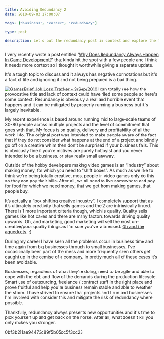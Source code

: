 ```yaml
---
title: Avoiding Redundancy 2
date: 2010-09-03 17:00:07

tags: ["business", "career", "redundancy"]

type: post

description: Let's put the redundancy post in context and explore the topic a little more.
---
```


I very recently wrote a post entitled '[Why Does Redundancy Always
Happen In Game
Development?](http://pashley.org/2010/08/why-does-redundancy-happens-in-game-development.html)' that kinda hit the spot with a few people and I think it needs more context so I thought it worthwhile giving a separate update.

It's a tough topic to discuss and it always has
negative connotations but it's a fact of life and ignoring it and not
being prepared is a bad thing.

[![GamesBrief Job Loss Tracker -
3/Sep/2010](/assets/Screen-shot-2010-09-03-at-16.14.14-150x116.png "GamesBrief Job Loss Tracker - 3/Sep/2010")](http://www.gamesbrief.com/joblosstracker/)I can totally see how the provocative title and lack of context could have riled some people so here's some context. Redundancy is obviously a real and horrible event that happens and it can be mitigated by properly running a business but it's largely inevitable.

My recent experience is based around running mid to large-scale teams of
30-80 people across multiple projects and the level of commitment that
goes with that. My focus is on quality, delivery and profitability of
all the work I do. The original post was intended to make people aware
of the fact that if they do not consider what happens at the end of a
project and blindly go off on a creative whim then don’t be surprised if
your business fails. This is obviously fine if you’re motives are purely
hobbyist and you never intended to be a business, or stay really small
anyway.

Outside of the hobby developers making video games is an “industry”
about making money, for which you need to “shift boxes”. As much as we
like to think we're being totally creative, most people in video games
only do this so they can pay their bills. After all, we all need to live
somewhere and pay for food for which we need money, that we get from
making games, that people buy.

It’s actually a “box shifting creative industry”, I completely support
that as it’s ultimately creativity that sells games and the 2 are
intrinsically linked. There is 1 more important criteria though, which
is quality. Quality sells games like hot cakes and there are many
factors towards driving quality upwards. Oh, and marketing, good
marketing will sell the most un-creative/poor quality things as I’m sure
you’ve witnessed. [Oh and the
aqueducts](http://www.youtube.com/watch?v=ExWfh6sGyso). :)

During my career I have seen all the problems occur in business time and
time again from big businesses through to small businesses, I’ve
occasionally been part of the mess and more frequently seen others get
caught up in the demise of a company. In pretty much all of these cases
it’s been avoidable.

Businesses, regardless of what they're doing, need to be agile and able
to cope with the ebb and flow of the demands during the production
lifecycle. Smart use of outsourcing, freelance / contract staff in the
right place and prove fruitful and help you're business remain stable
and able to weather the storm. I have strived to ensure that projects
and I run and businesses I'm involved with consider this and mitigate
the risk of redundancy where possible.

Thankfully, redundancy always presents new opportunities and it's time
to pick yourself up and get back on the horse. After all, what doesn't
kill you only makes you stronger.

0bf3b211ae94473c89f5b05cc5f3cc23
